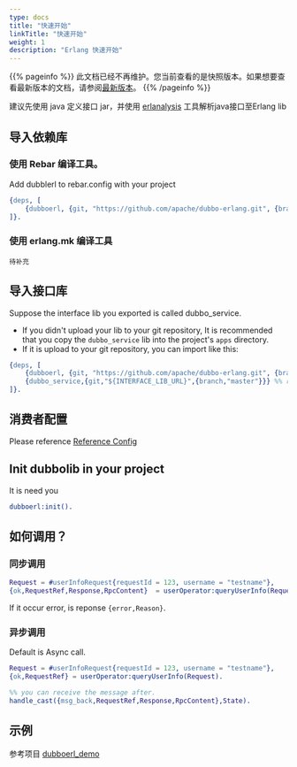 ```yaml
---
type: docs
title: "快速开始"
linkTitle: "快速开始"
weight: 1
description: "Erlang 快速开始"
---
```


{{% pageinfo %}} 此文档已经不再维护。您当前查看的是快照版本。如果想要查看最新版本的文档，请参阅[最新版本](/zh/docs3-v2/erlang-sdk/quick-start/)。
{{% /pageinfo %}}

建议先使用 java 定义接口 jar，并使用 [erlanalysis](https://github.com/apache/dubbo-erlang/tree/master/tools/erlanalysis) 工具解析java接口至Erlang lib

## 导入依赖库

### 使用 Rebar 编译工具。
Add dubblerl to rebar.config with your project
```erlang
{deps, [
    {dubboerl, {git, "https://github.com/apache/dubbo-erlang.git", {branch, "master"}}}
]}.
```

### 使用 erlang.mk 编译工具
`待补充`

## 导入接口库
Suppose the interface lib you exported is called dubbo_service.   
* If you didn't upload your lib to your git repository, It is recommended that you copy the `dubbo_service` lib 
into the project's `apps` directory.  
* If it is upload to your git repository, you can import like this:
```erlang
{deps, [
    {dubboerl, {git, "https://github.com/apache/dubbo-erlang.git", {branch, "master"}}},
    {dubbo_service,{git,"${INTERFACE_LIB_URL}",{branch,"master"}}} %% replace ${INTERFACE_LIB_URL} with your lib git repos url
]}.
```

## 消费者配置
Please reference [Reference Config](./reference.md)

## Init dubbolib in your project
It is need you 
```erlang
dubboerl:init().
```

## 如何调用？

### 同步调用
```erlang
Request = #userInfoRequest{requestId = 123, username = "testname"},
{ok,RequestRef,Response,RpcContent}  = userOperator:queryUserInfo(Request,#{sync=> true}).
```
If it occur error, is reponse `{error,Reason}`. 

### 异步调用

Default is Async call.
```erlang
Request = #userInfoRequest{requestId = 123, username = "testname"},
{ok,RequestRef} = userOperator:queryUserInfo(Request).

%% you can receive the message after.
handle_cast({msg_back,RequestRef,Response,RpcContent},State).
```

## 示例
参考项目 [dubboerl_demo](https://github.com/apache/dubbo-erlang/tree/master/samples)